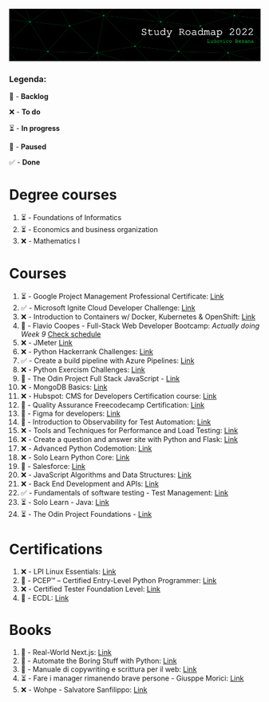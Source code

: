 ![github-header-image](github-header-image.png)

### Legenda:
💭 - **Backlog**

❌ - **To do**

⏳ - **In progress**

🛑 - **Paused**

✅ - **Done**

# Degree courses 
1) ⏳ - Foundations of Informatics
2) ⏳ - Economics and business organization
3) ❌ - Mathematics I


# Courses

1) ⏳ - Google Project Management Professional Certificate: [Link](https://www.coursera.org/professional-certificates/google-project-management)
2) ✅  - Microsoft Ignite Cloud Developer Challenge: [Link](https://learn.microsoft.com/it-it/users/cloudskillschallenge/collections/25m3h4mn2623?WT.mc_id=cloudskillschallenge_909beffb-ac11-414a-9287-a4158b5d6cf9)
3) ❌ - Introduction to Containers w/ Docker, Kubernetes & OpenShift: [Link](https://www.coursera.org/learn/ibm-containers-docker-kubernetes-openshift/lecture/Ixxgm/course-introduction)
4) 🛑 - Flavio Coopes - Full-Stack Web Developer Bootcamp:  *Actually doing Week 9* [Check schedule](https://bootcamp.dev/schedule/)
5) ❌ - JMeter [Link](https://www.udemy.com/course/jmeter-step-by-step-for-beginners/)
6) ❌ - Python Hackerrank Challenges: [Link](https://www.hackerrank.com/domains/python)
7) ✅ - Create a build pipeline with Azure Pipelines: [Link](https://docs.microsoft.com/en-us/learn/modules/create-a-build-pipeline/)
8) ❌ - Python Exercism Challenges: [Link](https://exercism.org/tracks/python)
9) 🛑 - The Odin Project Full Stack JavaScript - [Link](https://www.theodinproject.com/paths/full-stack-javascript)
10) ❌ - MongoDB Basics: [Link](https://university.mongodb.com/courses/M001/about)
11) ❌ - Hubspot: CMS for Developers Certification course: [Link](https://academy.hubspot.com/courses/cms-for-developers)     
12) 🛑 - Quality Assurance Freecodecamp Certification: [Link](https://www.freecodecamp.org/learn/quality-assurance/)
13) 💭 - Figma for developers: [Link](https://frontendmasters.com/courses/figma/)
14) 🛑 - Introduction to Observability for Test Automation: [Link](https://testautomationu.applitools.com/observability-for-test-automation/)
15) ❌ - Tools and Techniques for Performance and Load Testing: [Link](https://testautomationu.applitools.com/performance-and-load-testing/)
16) ❌ - Create a question and answer site with Python and Flask: [Link](https://www.codemotion.com/learning/tp/creare-un-sito-di-domande-e-risposte-con-python-e-flask-1116/enrolled)
17) ❌ - Advanced Python Codemotion: [Link](https://www.codemotion.com/learning/tp/python-avanzato-1465/enrolled)
18) ❌ - Solo Learn Python Core: [Link](https://www.sololearn.com/learning/1073)
19) 💭 - Salesforce: [Link](https://trailhead.salesforce.com/en/users/teamtrailhead/trailmixes/quest-beginner-start-your-trailblazer-journey)
20) ❌ - JavaScript Algorithms and Data Structures: [Link](https://www.freecodecamp.org/learn/javascript-algorithms-and-data-structures/)
21) ❌ - Back End Development and APIs: [Link](https://www.freecodecamp.org/learn/back-end-development-and-apis/)
22) ✅ - Fundamentals of software testing - Test Management: [Link](https://www.linkedin.com/learning/fondamenti-di-software-testing-gestione-dei-test/)
23) ⏳ - Solo Learn - Java: [Link](https://www.sololearn.com/learning/1068)
24) ⏳ - The Odin Project Foundations - [Link](https://www.theodinproject.com/paths/foundations/courses/foundations)

# Certifications

1) ❌ - LPI Linux Essentials: [Link](https://www.lpi.org/our-certifications/linux-essentials-overview)
2) 💭 - PCEP™ – Certified Entry-Level Python Programmer: [Link](https://pythoninstitute.org/pcep)
3) ❌ - Certified Tester Foundation Level: [Link](https://istqb.ita-stqb.org/)
4) 💭 - ECDL: [Link](https://www.icdl.it/icdl-full-standard)

# Books

1) 🛑 - Real-World Next.js: [Link](https://www.amazon.it/Real-World-Next-js-high-performance-applications-production/dp/180107349X/ref=sr_1_1?__mk_it_IT=%C3%85M%C3%85%C5%BD%C3%95%C3%91&crid=1KHN6PITCQ29E&keywords=real+world+next&qid=1654809949&sprefix=real+world+nex%2Caps%2C111&sr=8-1) 
2) 💭 - Automate the Boring Stuff with Python: [Link](https://automatetheboringstuff.com/)
3) 💭 - Manuale di copywriting e scrittura per il web: [Link](https://www.amazon.it/Manuale-copywriting-scrittura-strumenti-scrivere/dp/8820388006/ref=asc_df_8820388006/?tag=googshopit-21&linkCode=df0&hvadid=279885803755&hvpos=&hvnetw=g&hvrand=904659144321222928&hvpone=&hvptwo=&hvqmt=&hvdev=c&hvdvcmdl=&hvlocint=&hvlocphy=1008463&hvtargid=pla-552773746307&psc=1)
4) ⏳ - Fare i manager rimanendo brave persone - Giusppe Morici: [Link](https://www.amazon.it/manager-rimanendo-persone-Istruzioni-evitare/dp/8807890879/)
5) ❌ - Wohpe - Salvatore Sanfilippo: [Link](https://www.amazon.it/Wohpe-Salvatore-Sanfilippo/dp/B09XT6J3WX/)

